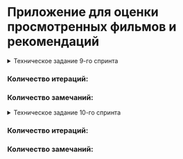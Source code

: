 # Приложение для оценки просмотренных фильмов и рекомендаций
<details>
 <summary>Техническое задание 9-го спринта</summary>

Представьте, что после изучения сложной темы и успешного выполнения всех заданий вы решили отдохнуть и провести вечер за просмотром фильма. Вкусная еда уже готовится, любимый плед уютно свернулся на кресле — а вы всё ещё не выбрали, что же посмотреть!

Фильмов много — и с каждым годом становится всё больше. Чем их больше, тем больше разных оценок. Чем больше оценок, тем сложнее сделать выбор. Однако не время сдаваться! Вы напишете бэкенд для сервиса, который будет работать с фильмами и оценками пользователей, а также возвращать топ-5 фильмов, рекомендованных к просмотру. Теперь ни вам, ни вашим друзьям не придётся долго размышлять, что посмотреть вечером.

В этом спринте вы начнёте с малого, но очень важного: создадите каркас Spring Boot приложения `Filmorate` (от англ. film — «фильм» и rate — «оценивать»). В дальнейшем сервис будет обогащаться новым функционалом и с каждым спринтом становиться лучше благодаря вашим знаниям о Java. Скорее вперёд!
## Предварительная настройка проекта
В репозитории создайте ветку `controllers-films-users`. Разработку решения для первого спринта нужно вести в ней. Репозиторий при этом должен быть публичным.

Создайте заготовку проекта с помощью Spring Initializr. Некоторые параметры вы найдёте в этой таблице, остальные заполните самостоятельно.

### Параметр/Значение
 * Group (организация)/ru.yandex.practicum
 * Artifact (артефакт)/filmorate
 * Name (название проекта)/filmorate
 * Dependencies (зависимости)/Spring Web

Ура! Проект сгенерирован. Теперь можно шаг за шагом реализовать приложение.

## Модели данных

Создайте пакет `model`. Добавьте в него два класса — `Film` и `User`. Это классы — модели данных приложения.

У `model.Film` должны быть следующие свойства:
 * целочисленный идентификатор — `id`;
 * название — `name`;
 * описание — `description`;
 * дата релиза — `releaseDate`;
 * продолжительность фильма — `duration`.

Свойства `model.User`:
 * целочисленный идентификатор — `id`;
 * электронная почта — `email`;
 * логин пользователя — `login`;
 * имя для отображения — `name`;
 * дата рождения — `birthday`.

### Подсказка: про аннотацию @Data

Используйте аннотацию `@Data` библиотеки Lombok — с ней будет меньше работы по созданию сущностей.

## Хранение данных
Сейчас данные можно хранить в памяти приложения — так же, как вы поступили в случае с менеджером задач. Для этого используйте контроллер.

В следующих спринтах мы расскажем, как правильно хранить данные в долговременном хранилище, чтобы они не зависели от перезапуска приложения.

## REST-контроллеры

Создайте два класса-контроллера. `FilmController` будет обслуживать фильмы, а `UserController` — пользователей. Убедитесь, что созданные контроллеры соответствуют правилам REST.

Добавьте в классы-контроллеры эндпоинты с подходящим типом запроса для каждого из случаев.

Для `FilmController`:
 * добавление фильма;
 * обновление фильма;
 * получение всех фильмов.

Для `UserController`:
 * создание пользователя;
 * обновление пользователя;
 * получение списка всех пользователей.

Эндпоинты для создания и обновления данных должны также вернуть созданную или изменённую сущность.

### Подсказка: про аннотацию @RequestBody
Используйте аннотацию `@RequestBody`, чтобы создать объект из тела запроса на добавление или обновление сущности.

## Валидация

Для `Film`:
 * название не может быть пустым;
 * максимальная длина описания — 200 символов;
 * дата релиза — не раньше 28 декабря 1895 года;
 * продолжительность фильма должна быть положительной.

Для `User`:
 * электронная почта не может быть пустой и должна содержать символ @;
 * логин не может быть пустым и содержать пробелы;
 * имя для отображения может быть пустым — в таком случае будет использован логин;
 * дата рождения не может быть в будущем.

### Подсказка: как обработать ошибки

Для обработки ошибок валидации напишите новое исключение — например, `ValidationException`.

## Логирование

Добавьте логирование для операций, которые изменяют сущности — добавляют и обновляют их. Также логируйте причины ошибок — например, если валидация не пройдена. Это считается хорошей практикой.

### Подсказка: про логирование сообщений

Воспользуйтесь библиотекой `slf4j` для логирования и объявляйте логер для каждого класса — так будет сразу видно, где в коде выводится та или иная строка.

```
private final static Logger log = LoggerFactory.getLogger(Example.class);
```

Вы также можете применить аннотацию `@Slf4j` библиотеки Lombok, чтобы не создавать логер вручную.

## Тестирование

Добавьте тесты для валидации. Убедитесь, что она работает на граничных условиях.

### Подсказка: на что обратить внимание при тестировании
Проверьте, что валидация не пропускает пустые или неверно заполненные поля. Посмотрите, как контроллер реагирует на пустой запрос.

## Проверьте себя

Так как у вашего API пока нет интерфейса, вы будете взаимодействовать с ним через веб-клиент. Мы подготовили набор тестовых данных — Postman коллекцию. С её помощью вы сможете протестировать ваше API: postman.json

## Дополнительное задание*

А теперь необязательное задание для самых смелых! Валидация, которую мы предлагаем реализовать в основном задании, — базовая. Она не покрывает всех возможных ошибок. Например, всё ещё можно создать пользователя с такой электронной почтой: `это-неправильный?эмейл@`.

В Java есть инструменты для проверки корректности различных данных. С помощью аннотаций можно задать ограничения, которые будут проверяться автоматически. Для этого добавьте в описание сборки проекта следующую зависимость.

```
<dependency>
    <groupId>org.springframework.boot</groupId>
    <artifactId>spring-boot-starter-validation</artifactId>
</dependency> 
```

Теперь вы можете применить аннотацию `@NotNull` к полю класса-модели для проверки на `null`, `@NotBlank` — для проверки на пустую строку, `@Email` — для проверки на соответствие формату электронного адреса. Полный список доступных аннотаций можно найти в документации.

Чтобы Spring не только преобразовал тело запроса в соответствующий класс, но и проверил корректность переданных данных, вместе с аннотацией `@RequestBody` нужно использовать аннотацию `@Valid`.
```
public createUser(@Valid @RequestBody User user) 
```

</details>

### Количество итераций: 
### Количество замечаний:

<details>
<summary>Техническое задание 10-го спринта</summary>

## Пока что тут пусто
</details>

### Количество итераций:
### Количество замечаний:
